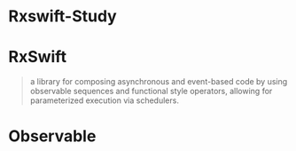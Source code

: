 # Rxswift-Study

# RxSwift
> a library for composing asynchronous and event-based code by using observable sequences and functional style operators, allowing for parameterized execution via schedulers.

# Observable
